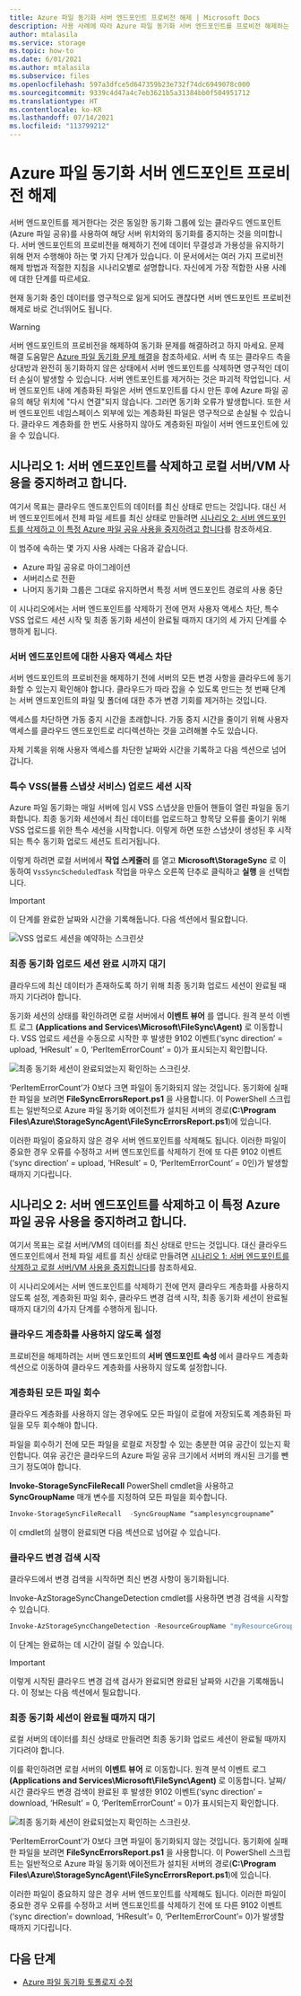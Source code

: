 ```yaml
---
title: Azure 파일 동기화 서버 엔드포인트 프로비전 해제 | Microsoft Docs
description: 사용 사례에 따라 Azure 파일 동기화 서버 엔드포인트를 프로비전 해제하는 방법에 대한 지침입니다.
author: mtalasila
ms.service: storage
ms.topic: how-to
ms.date: 6/01/2021
ms.author: mtalasila
ms.subservice: files
ms.openlocfilehash: 597a3dfce5d647359b23e732f74dc6949078c000
ms.sourcegitcommit: 9339c4d47a4c7eb3621b5a31384bb0f504951712
ms.translationtype: HT
ms.contentlocale: ko-KR
ms.lasthandoff: 07/14/2021
ms.locfileid: "113799212"
---
```

# <a name="deprovision-your-azure-file-sync-server-endpoint"></a>Azure 파일 동기화 서버 엔드포인트 프로비전 해제

서버 엔드포인트를 제거한다는 것은 동일한 동기화 그룹에 있는 클라우드 엔드포인트(Azure 파일 공유)를 사용하여 해당 서버 위치와의 동기화를 중지하는 것을 의미합니다. 서버 엔드포인트의 프로비전을 해제하기 전에 데이터 무결성과 가용성을 유지하기 위해 먼저 수행해야 하는 몇 가지 단계가 있습니다. 이 문서에서는 여러 가지 프로비전 해제 방법과 적절한 지침을 시나리오별로 설명합니다. 자신에게 가장 적합한 사용 사례에 대한 단계를 따르세요.

현재 동기화 중인 데이터를 영구적으로 잃게 되어도 괜찮다면 서버 엔드포인트 프로비전 해제로 바로 건너뛰어도 됩니다.

> [!Warning]
> 서버 엔드포인트의 프로비전을 해제하여 동기화 문제를 해결하려고 하지 마세요. 문제 해결 도움말은 [Azure 파일 동기화 문제 해결](./file-sync-troubleshoot.md)을 참조하세요. 서버 측 또는 클라우드 측을 상대방과 완전히 동기화하지 않은 상태에서 서버 엔드포인트를 삭제하면 영구적인 데이터 손실이 발생할 수 있습니다. 서버 엔트포인트를 제거하는 것은 파괴적 작업입니다. 서버 엔드포인트 내에 계층화된 파일은 서버 엔드포인트를 다시 만든 후에 Azure 파일 공유의 해당 위치에 "다시 연결"되지 않습니다. 그러면 동기화 오류가 발생합니다. 또한 서버 엔드포인트 네임스페이스 외부에 있는 계층화된 파일은 영구적으로 손실될 수 있습니다. 클라우드 계층화를 한 번도 사용하지 않아도 계층화된 파일이 서버 엔드포인트에 있을 수 있습니다.

## <a name="scenario-1-you-intend-to-delete-your-server-endpoint-and-stop-using-your-local-server--vm"></a>시나리오 1: 서버 엔드포인트를 삭제하고 로컬 서버/VM 사용을 중지하려고 합니다.

여기서 목표는 클라우드 엔드포인트의 데이터를 최신 상태로 만드는 것입니다. 대신 서버 엔드포인트에서 전체 파일 세트를 최신 상태로 만들려면 [시나리오 2: 서버 엔드포인트를 삭제하고 이 특정 Azure 파일 공유 사용을 중지하려고 합니다](#scenario-2-you-intend-to-delete-your-server-endpoint-and-stop-using-this-specific-azure-file-share)를 참조하세요.

이 범주에 속하는 몇 가지 사용 사례는 다음과 같습니다.
-   Azure 파일 공유로 마이그레이션
-   서버리스로 전환
-   나머지 동기화 그룹은 그대로 유지하면서 특정 서버 엔드포인트 경로의 사용 중단

이 시나리오에서는 서버 엔드포인트를 삭제하기 전에 먼저 사용자 액세스 차단, 특수 VSS 업로드 세션 시작 및 최종 동기화 세션이 완료될 때까지 대기의 세 가지 단계를 수행하게 됩니다.

### <a name="remove-user-access-to-your-server-endpoint"></a>서버 엔드포인트에 대한 사용자 액세스 차단

서버 엔드포인트의 프로비전을 해제하기 전에 서버의 모든 변경 사항을 클라우드에 동기화할 수 있는지 확인해야 합니다. 클라우드가 따라 잡을 수 있도록 만드는 첫 번째 단계는 서버 엔드포인트의 파일 및 폴더에 대한 추가 변경 기회를 제거하는 것입니다. 

액세스를 차단하면 가동 중지 시간을 초래합니다. 가동 중지 시간을 줄이기 위해 사용자 액세스를 클라우드 엔드포인트로 리디렉션하는 것을 고려해볼 수도 있습니다. 

자체 기록을 위해 사용자 액세스를 차단한 날짜와 시간을 기록하고 다음 섹션으로 넘어갑니다.

### <a name="initiate-a-special-volume-snapshot-service-vss-upload-session"></a>특수 VSS(볼륨 스냅샷 서비스) 업로드 세션 시작

Azure 파일 동기화는 매일 서버에 임시 VSS 스냅샷을 만들어 핸들이 열린 파일을 동기화합니다. 최종 동기화 세션에서 최신 데이터를 업로드하고 항목당 오류를 줄이기 위해 VSS 업로드를 위한 특수 세션을 시작합니다. 이렇게 하면 또한 스냅샷이 생성된 후 시작되는 특수 동기화 업로드 세션도 트리거됩니다.  

이렇게 하려면 로컬 서버에서 **작업 스케줄러** 를 열고 **Microsoft\StorageSync** 로 이동하여 `VssSyncScheduledTask` 작업을 마우스 오른쪽 단추로 클릭하고 **실행** 을 선택합니다.

> [!Important]
> 이 단계를 완료한 날짜와 시간을 기록해둡니다. 다음 섹션에서 필요합니다.

![VSS 업로드 세션을 예약하는 스크린샷](media/file-sync-server-endpoint-delete/vss-task-scheduler.png)

### <a name="wait-for-a-final-sync-upload-session-to-complete"></a>최종 동기화 업로드 세션 완료 시까지 대기

클라우드에 최신 데이터가 존재하도록 하기 위해 최종 동기화 업로드 세션이 완료될 때까지 기다려야 합니다. 

동기화 세션의 상태를 확인하려면 로컬 서버에서 **이벤트 뷰어** 를 엽니다. 원격 분석 이벤트 로그 **(Applications and Services\Microsoft\FileSync\Agent)** 로 이동합니다. VSS 업로드 세션을 수동으로 시작한 후 발생한 9102 이벤트(‘sync direction’ = upload, ‘HResult’ = 0, ‘PerItemErrorCount’ = 0)가 표시되는지 확인합니다.

![최종 동기화 세션이 완료되었는지 확인하는 스크린샷.](media/file-sync-server-endpoint-delete/event-viewer.png)

‘PerItemErrorCount’가 0보다 크면 파일이 동기화되지 않는 것입니다. 동기화에 실패한 파일을 보려면 **FileSyncErrorsReport.ps1** 을 사용합니다. 이 PowerShell 스크립트는 일반적으로 Azure 파일 동기화 에이전트가 설치된 서버의 경로(**C:\Program Files\Azure\StorageSyncAgent\FileSyncErrorsReport.ps1**)에 있습니다.

이러한 파일이 중요하지 않은 경우 서버 엔드포인트를 삭제해도 됩니다. 이러한 파일이 중요한 경우 오류를 수정하고 서버 엔드포인트를 삭제하기 전에 또 다른 9102 이벤트(‘sync direction’ = upload, ‘HResult’ = 0, ‘PerItemErrorCount’ = 0인)가 발생할 때까지 기다립니다.

## <a name="scenario-2-you-intend-to-delete-your-server-endpoint-and-stop-using-this-specific-azure-file-share"></a>시나리오 2: 서버 엔드포인트를 삭제하고 이 특정 Azure 파일 공유 사용을 중지하려고 합니다.

여기서 목표는 로컬 서버/VM의 데이터를 최신 상태로 만드는 것입니다. 대신 클라우드 엔드포인트에서 전체 파일 세트를 최신 상태로 만들려면 [시나리오 1: 서버 엔드포인트를 삭제하고 로컬 서버/VM 사용을 중지합니다](#scenario-1-you-intend-to-delete-your-server-endpoint-and-stop-using-your-local-server--vm)를 참조하세요.

이 시나리오에서는 서버 엔드포인트를 삭제하기 전에 먼저 클라우드 계층화를 사용하지 않도록 설정, 계층화된 파일 회수, 클라우드 변경 검색 시작, 최종 동기화 세션이 완료될 때까지 대기의 4가지 단계를 수행하게 됩니다.

### <a name="disable-cloud-tiering"></a>클라우드 계층화를 사용하지 않도록 설정
프로비전을 해제하려는 서버 엔드포인트의 **서버 엔드포인트 속성** 에서 클라우드 계층화 섹션으로 이동하여 클라우드 계층화를 사용하지 않도록 설정합니다.

### <a name="recall-all-tiered-files"></a>계층화된 모든 파일 회수
클라우드 계층화를 사용하지 않는 경우에도 모든 파일이 로컬에 저장되도록 계층화된 파일을 모두 회수해야 합니다.

파일을 회수하기 전에 모든 파일을 로컬로 저장할 수 있는 충분한 여유 공간이 있는지 확인합니다. 여유 공간은 클라우드의 Azure 파일 공유 크기에서 서버의 캐시된 크기를 뺀 크기 정도여야 합니다.

**Invoke-StorageSyncFileRecall** PowerShell cmdlet을 사용하고 **SyncGroupName** 매개 변수를 지정하여 모든 파일을 회수합니다. 
```powershell
Invoke-StorageSyncFileRecall  -SyncGroupName “samplesyncgroupname”
```
이 cmdlet의 실행이 완료되면 다음 섹션으로 넘어갈 수 있습니다.

### <a name="initiate-cloud-change-detection"></a>클라우드 변경 검색 시작
클라우드에서 변경 검색을 시작하면 최신 변경 사항이 동기화됩니다.

Invoke-AzStorageSyncChangeDetection cmdlet를 사용하면 변경 검색을 시작할 수 있습니다. 

```powershell
Invoke-AzStorageSyncChangeDetection -ResourceGroupName "myResourceGroup" -StorageSyncServiceName "myStorageSyncServiceName" -SyncGroupName "mySyncGroupName" -Path "Data","Reporting\Templates" 
```

이 단계는 완료하는 데 시간이 걸릴 수 있습니다. 

> [!Important]
> 이렇게 시작된 클라우드 변경 검색 검사가 완료되면 완료된 날짜와 시간을 기록해둡니다. 이 정보는 다음 섹션에서 필요합니다.

### <a name="wait-for-a-final-sync-session-to-complete"></a>최종 동기화 세션이 완료될 때까지 대기
로컬 서버의 데이터를 최신 상태로 만들려면 최종 동기화 업로드 세션이 완료될 때까지 기다려야 합니다. 

이를 확인하려면 로컬 서버의 **이벤트 뷰어** 로 이동합니다. 원격 분석 이벤트 로그 **(Applications and Services\Microsoft\FileSync\Agent)** 로 이동합니다. 날짜/시간 클라우드 변경 검색이 완료된 후 발생한 9102 이벤트(‘sync direction’ = download, ‘HResult’ = 0, ‘PerItemErrorCount’ = 0)가 표시되는지 확인합니다.

![최종 동기화 세션이 완료되었는지 확인하는 스크린샷.](media/file-sync-server-endpoint-delete/event-viewer.png)

‘PerItemErrorCount’가 0보다 크면 파일이 동기화되지 않는 것입니다. 동기화에 실패한 파일을 보려면 **FileSyncErrorsReport.ps1** 을 사용합니다. 이 PowerShell 스크립트는 일반적으로 Azure 파일 동기화 에이전트가 설치된 서버의 경로(**C:\Program Files\Azure\StorageSyncAgent\FileSyncErrorsReport.ps1**)에 있습니다.

이러한 파일이 중요하지 않은 경우 서버 엔드포인트를 삭제해도 됩니다. 이러한 파일이 중요한 경우 오류를 수정하고 서버 엔드포인트를 삭제하기 전에 또 다른 9102 이벤트(‘sync direction’= download, ‘HResult’= 0, ‘PerItemErrorCount’= 0)가 발생할 때까지 기다립니다.

## <a name="next-steps"></a>다음 단계
* [Azure 파일 동기화 토폴로지 수정](./file-sync-modify-sync-topology.md)
